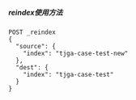 ##### reindex使用方法

```
POST _reindex
{
  "source": {
    "index": "tjga-case-test-new"
  },
  "dest": {
    "index": "tjga-case-test"
  }
}
```


